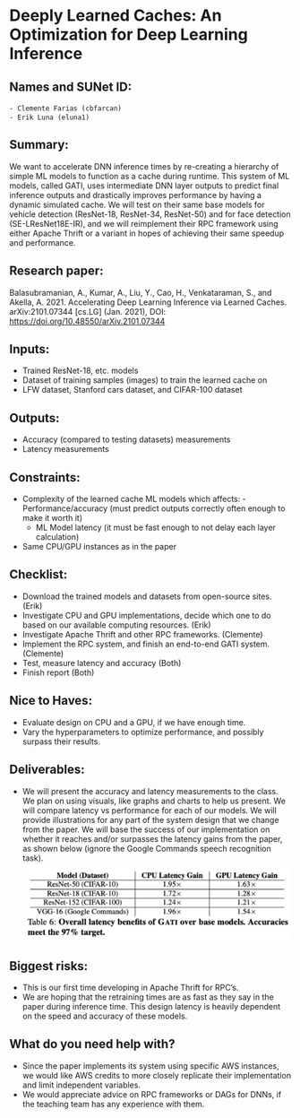 # Deeply Learned Caches: An Optimization for Deep Learning Inference

## Names and SUNet ID: 
	- Clemente Farias (cbfarcan)
	- Erik Luna (eluna1)

## Summary: 
We want to accelerate DNN inference times by re-creating a hierarchy of simple ML models to function as a cache during runtime. This system of ML models, called GATI, uses intermediate DNN layer outputs to predict final inference outputs and drastically improves performance by having a dynamic simulated cache. We will test on their same base models for vehicle detection (ResNet-18, ResNet-34, ResNet-50) and for face detection (SE-LResNet18E-IR), and we will reimplement their RPC framework using either Apache Thrift or a variant in hopes of achieving their same speedup and performance.

## Research paper: 
Balasubramanian, A., Kumar, A., Liu, Y., Cao, H., Venkataraman, S., and Akella, A. 2021. Accelerating Deep Learning Inference via Learned Caches. arXiv:2101.07344 [cs.LG] (Jan. 2021), DOI: https://doi.org/10.48550/arXiv.2101.07344 

## Inputs:
  - Trained ResNet-18, etc. models
  - Dataset of training samples (images) to train the learned cache on
  - LFW dataset, Stanford cars dataset, and CIFAR-100 dataset

## Outputs:
  - Accuracy (compared to testing datasets) measurements  
  - Latency measurements

## Constraints: 
  - Complexity of the learned cache ML models which affects:
        - Performance/accuracy (must predict outputs correctly often enough to make it worth it)
  	- ML Model latency (it must be fast enough to not delay each layer calculation)
  - Same CPU/GPU instances as in the paper

## Checklist: 
  - Download the trained models and datasets from open-source sites. (Erik)
  - Investigate CPU and GPU implementations, decide which one to do based on our available computing resources. (Erik)
  - Investigate Apache Thrift and other RPC frameworks. (Clemente)
  - Implement the RPC system, and finish an end-to-end GATI system. (Clemente)
  - Test, measure latency and accuracy (Both)
  - Finish report (Both)

## Nice to Haves:
  - Evaluate design on CPU and a GPU, if we have enough time. 
  - Vary the hyperparameters to optimize performance, and possibly surpass their results. 

## Deliverables:
  - We will present the accuracy and latency measurements to the class. We plan on using visuals, like graphs and charts to help us present. We will compare latency vs performance for each of our models. We will provide illustrations for any part of the system design that we change from the paper. We will base the success of our implementation on whether it reaches and/or surpasses the latency gains from the paper, as shown below (ignore the Google Commands speech recognition task).
    ![plot](./screenshot.png)

## Biggest risks: 
  - This is our first time developing in Apache Thrift for RPC’s. 
  - We are hoping that the retraining times are as fast as they say in the paper during inference time. This design latency is heavily dependent on the speed and accuracy of these models. 

## What do you need help with? 
  - Since the paper implements its system using specific AWS instances, we would like AWS credits to more closely replicate their implementation and limit independent variables.
  - We would appreciate advice on RPC frameworks or DAGs for DNNs, if the teaching team has any experience with them. 
